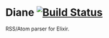 Diane [![Build Status](https://travis-ci.org/ptrckbrwn/diane.svg)](https://travis-ci.org/ptrckbrwn/diane)
=====

RSS/Atom parser for Elixir.
